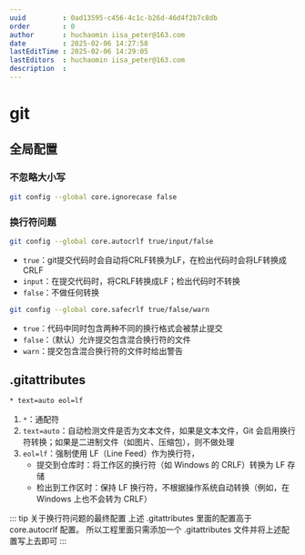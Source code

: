 ```yaml
---
uuid         : 0ad13595-c456-4c1c-b26d-46d4f2b7c8db
order        : 0
author       : huchaomin iisa_peter@163.com
date         : 2025-02-06 14:27:58
lastEditTime : 2025-02-06 14:29:05
lastEditors  : huchaomin iisa_peter@163.com
description  :
---
```


# git

## 全局配置

### 不忽略大小写

```bash
git config --global core.ignorecase false
```

### 换行符问题

```bash
git config --global core.autocrlf true/input/false
```

- `true`：git提交代码时会自动将CRLF转换为LF，在检出代码时会将LF转换成CRLF
- `input`：在提交代码时，将CRLF转换成LF；检出代码时不转换
- `false`：不做任何转换

```bash
git config --global core.safecrlf true/false/warn
```

- `true`：代码中同时包含两种不同的换行格式会被禁止提交
- `false`：（默认）允许提交包含混合换行符的文件
- `warn`：提交包含混合换行符的文件时给出警告

## .gitattributes

```bash
* text=auto eol=lf
```

1. `*`：通配符
2. `text=auto`：自动检测文件是否为文本文件，如果是文本文件，Git 会启用换行符转换；如果是二进制文件（如图片、压缩包），则不做处理
3. `eol=lf`：强制使用 LF（Line Feed）作为换行符，
    - 提交到仓库时：将工作区的换行符（如 Windows 的 CRLF）转换为 LF 存储
    - 检出到工作区时：保持 LF 换行符，不根据操作系统自动转换（例如，在 Windows 上也不会转为 CRLF）

::: tip 关于换行符问题的最终配置
上述 .gitattributes 里面的配置高于 core.autocrlf 配置。
所以工程里面只需添加一个 .gitattributes 文件并将上述配置写上去即可
:::
